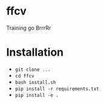 # ffcv
Training go BrrrRr

# Installation

- `git clone ...`
- `cd ffcv`
- `bash install.sh`
- `pip install -r requirements.txt`
- `pip install -e .`

